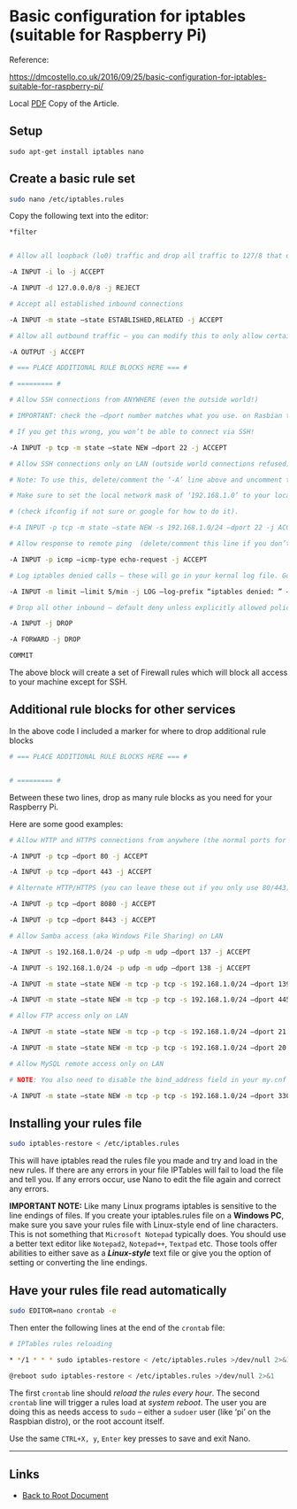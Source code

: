 # Basic configuration for iptables (suitable for Raspberry Pi)

Reference:

<https://dmcostello.co.uk/2016/09/25/basic-configuration-for-iptables-suitable-for-raspberry-pi/>

Local [PDF](./Basic-configuration-for-iptables-suitable-for-Raspberry-Pi.pdf) Copy of the Article.

## Setup

```shell
sudo apt-get install iptables nano
```

## Create a basic rule set

```sh
sudo nano /etc/iptables.rules
```

Copy the following text into the editor:

```sh
*filter


# Allow all loopback (lo0) traffic and drop all traffic to 127/8 that doesn’t use lo0

-A INPUT -i lo -j ACCEPT

-A INPUT -d 127.0.0.0/8 -j REJECT

# Accept all established inbound connections

-A INPUT -m state –state ESTABLISHED,RELATED -j ACCEPT

# Allow all outbound traffic – you can modify this to only allow certain traffic

-A OUTPUT -j ACCEPT

# === PLACE ADDITIONAL RULE BLOCKS HERE === #

# ========= #

# Allow SSH connections from ANYWHERE (even the outside world!)

# IMPORTANT: check the –dport number matches what you use. on Rasbian this should be 22.

# If you get this wrong, you won’t be able to connect via SSH!

-A INPUT -p tcp -m state –state NEW –dport 22 -j ACCEPT

# Allow SSH connections only on LAN (outside world connections refused)

# Note: To use this, delete/comment the ‘-A’ line above and uncomment this line.

# Make sure to set the local network mask of ‘192.168.1.0’ to your local network mask

# (check ifconfig if not sure or google for how to do it).

#-A INPUT -p tcp -m state –state NEW -s 192.168.1.0/24 –dport 22 -j ACCEPT

# Allow response to remote ping  (delete/comment this line if you don’t want to respond to ping commands)

-A INPUT -p icmp –icmp-type echo-request -j ACCEPT

# Log iptables denied calls – these will go in your kernal log file. Google for kernal log info.

-A INPUT -m limit –limit 5/min -j LOG –log-prefix “iptables denied: ” –log-level 7

# Drop all other inbound – default deny unless explicitly allowed policy

-A INPUT -j DROP

-A FORWARD -j DROP

COMMIT 
```

The above block will create a set of Firewall rules which will block all access to your machine except for SSH.

## Additional rule blocks for other services

In the above code I included a marker for where to drop additional rule blocks

```sh
# === PLACE ADDITIONAL RULE BLOCKS HERE === #


# ========= #
```

Between these two lines, drop as many rule blocks as you need for your Raspberry Pi.

Here are some good examples:

```sh
# Allow HTTP and HTTPS connections from anywhere (the normal ports for websites and SSL).

-A INPUT -p tcp –dport 80 -j ACCEPT

-A INPUT -p tcp –dport 443 -j ACCEPT

# Alternate HTTP/HTTPS (you can leave these out if you only use 80/443)

-A INPUT -p tcp –dport 8080 -j ACCEPT

-A INPUT -p tcp –dport 8443 -j ACCEPT

# Allow Samba access (aka Windows File Sharing) on LAN

-A INPUT -s 192.168.1.0/24 -p udp -m udp –dport 137 -j ACCEPT

-A INPUT -s 192.168.1.0/24 -p udp -m udp –dport 138 -j ACCEPT

-A INPUT -m state –state NEW -m tcp -p tcp -s 192.168.1.0/24 –dport 139 -j ACCEPT

-A INPUT -m state –state NEW -m tcp -p tcp -s 192.168.1.0/24 –dport 445 -j ACCEPT

# Allow FTP access only on LAN

-A INPUT -m state –state NEW -m tcp -p tcp -s 192.168.1.0/24 –dport 21 -j ACCEPT

-A INPUT -m state –state NEW -m tcp -p tcp -s 192.168.1.0/24 –dport 20 -j ACCEPT

# Allow MySQL remote access only on LAN

# NOTE: You also need to disable the bind_address field in your my.cnf file if you want outside access

-A INPUT -m state –state NEW -m tcp -p tcp -s 192.168.1.0/24 –dport 3306 -j ACCEPT

```

## Installing your rules file

```sh
sudo iptables-restore < /etc/iptables.rules
```

This will have iptables read the rules file you made and try and load in the new rules. If there are any errors in your file IPTables will fail to load the file and tell you. If any errors occur, use Nano to edit the file again and correct any errors.

**IMPORTANT NOTE:** Like many Linux programs iptables is sensitive to the line endings of files. If you create your iptables.rules file on a **Windows PC**, make sure you save your rules file with Linux-style end of line characters. This is not something that `Microsoft Notepad` typically does. You should use a better text editor like `Notepad2`, `Notepad++`, `Textpad` etc. Those tools offer abilities to either save as a ***Linux-style*** text file or give you the option of setting or converting the line endings.

## Have your rules file read automatically

```sh
sudo EDITOR=nano crontab -e
```

Then enter the following lines at the end of the `crontab` file:

```sh
# IPTables rules reloading

* */1 * * * sudo iptables-restore < /etc/iptables.rules >/dev/null 2>&1

@reboot sudo iptables-restore < /etc/iptables.rules >/dev/null 2>&1
```

The first `crontab` line should *reload the rules every hour*. The second `crontab` line will trigger a rules load at *system reboot*. The user you are doing this as needs access to `sudo` – either a `sudoer` user (like ‘pi’ on the Raspbian distro), or the root account itself.

Use the same `CTRL+X, y`, `Enter` key presses to save and exit Nano.

----
<!-- Footer Begins Here -->
## Links

- [Back to Root Document](../README.md)
